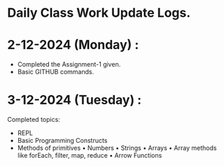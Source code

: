 # Daily Class Work Update Logs.


# 2-12-2024 (Monday) :
- Completed the Assignment-1 given.
- Basic GITHUB commands.

# 3-12-2024 (Tuesday) : 
Completed topics:
- REPL
- Basic Programming Constructs
-	Methods of primitives
•	Numbers
•	Strings
•	Arrays
•	Array methods like forEach, filter, map, reduce
•	Arrow Functions
